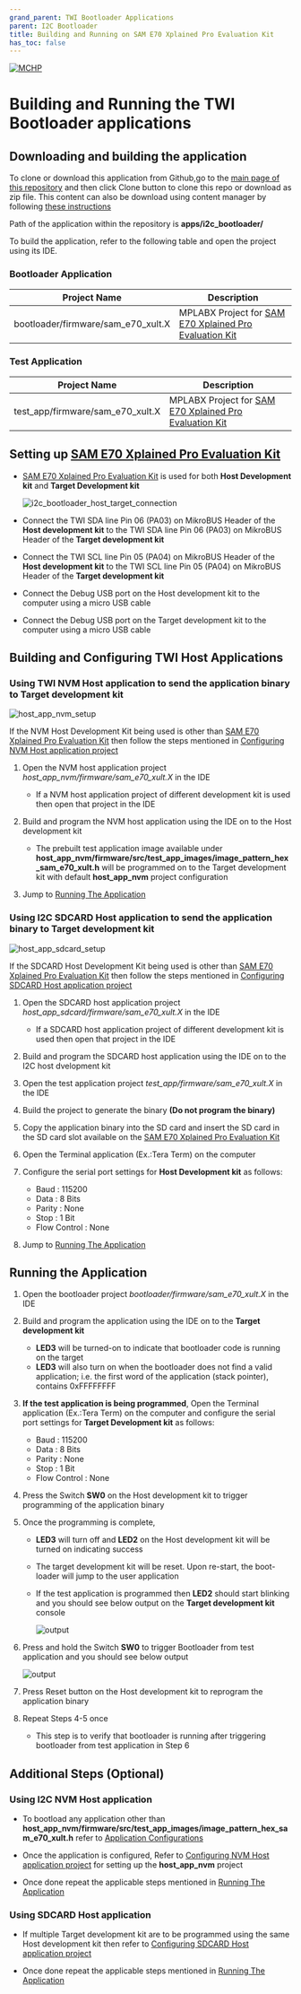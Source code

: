 ```yaml
---
grand_parent: TWI Bootloader Applications
parent: I2C Bootloader
title: Building and Running on SAM E70 Xplained Pro Evaluation Kit
has_toc: false
---
```


[![MCHP](https://www.microchip.com/ResourcePackages/Microchip/assets/dist/images/logo.png)](https://www.microchip.com)

# Building and Running the TWI Bootloader applications

## Downloading and building the application

To clone or download this application from Github,go to the [main page of this repository](https://github.com/Microchip-MPLAB-Harmony/bootloader_apps_i2c) and then click Clone button to clone this repo or download as zip file. This content can also be download using content manager by following [these instructions](https://github.com/Microchip-MPLAB-Harmony/contentmanager/wiki)

Path of the application within the repository is **apps/i2c_bootloader/**

To build the application, refer to the following table and open the project using its IDE.

### Bootloader Application

| Project Name      | Description                                    |
| ----------------- | ---------------------------------------------- |
| bootloader/firmware/sam_e70_xult.X    | MPLABX Project for [SAM E70 Xplained Pro Evaluation Kit](https://www.microchip.com/en-us/product/ATSAME70Q21)


### Test Application

| Project Name      | Description                                    |
| ----------------- | ---------------------------------------------- |
| test_app/firmware/sam_e70_xult.X    | MPLABX Project for [SAM E70 Xplained Pro Evaluation Kit](https://www.microchip.com/en-us/product/ATSAME70Q21)


## Setting up [SAM E70 Xplained Pro Evaluation Kit](https://www.microchip.com/en-us/product/ATSAME70Q21)

- [SAM E70 Xplained Pro Evaluation Kit](https://www.microchip.com/en-us/product/ATSAME70Q21) is used for both **Host Development kit** and **Target Development kit**

    ![i2c_bootloader_host_target_connection](../../docs/images/i2c_bootloader_host_target_connection.png)

- Connect the TWI SDA line Pin 06 (PA03) on MikroBUS Header of the **Host development kit** to the TWI SDA line Pin 06 (PA03) on MikroBUS Header of the **Target development kit**
- Connect the TWI SCL line Pin 05 (PA04) on MikroBUS Header of the **Host development kit** to the TWI SCL line Pin 05 (PA04) on MikroBUS Header of the **Target development kit**
- Connect the Debug USB port on the Host development kit to the computer using a micro USB cable
- Connect the Debug USB port on the Target development kit to the computer using a micro USB cable


## Building and Configuring TWI Host Applications

### Using TWI NVM Host application to send the application binary to Target development kit

![host_app_nvm_setup](../../docs/images/i2c_bootloader_host_app_nvm_setup.png)

If the NVM Host Development Kit being used is other than [SAM E70 Xplained Pro Evaluation Kit](https://www.microchip.com/en-us/product/ATSAME70Q21) then follow the steps mentioned in [Configuring NVM Host application project](../../docs/readme_configure_host_app_nvm.md#configuring-the-nvm-host-application)

1. Open the NVM host application project *host_app_nvm/firmware/sam_e70_xult.X* in the IDE
    - If a NVM host application project of different development kit is used then open that project in the IDE

2. Build and program the NVM host application using the IDE on to the Host development kit
    - The prebuilt test application image available under **host_app_nvm/firmware/src/test_app_images/image_pattern_hex_sam_e70_xult.h** will be programmed on to the Target development kit with default **host_app_nvm** project configuration

3. Jump to [Running The Application](#running-the-application)

### **Using I2C SDCARD Host application to send the application binary to Target development kit**

![host_app_sdcard_setup](../../docs/images/i2c_bootloader_host_sdcard.png)

If the SDCARD Host Development Kit being used is other than [SAM E70 Xplained Pro Evaluation Kit](https://www.microchip.com/en-us/product/ATSAME70Q21) then follow the steps mentioned in [Configuring SDCARD Host application project](../../docs/readme_configure_host_app_sdcard.md#configuring-the-sdcard-host-application)

1. Open the SDCARD host application project *host_app_sdcard/firmware/sam_e70_xult.X* in the IDE
    - If a SDCARD host application project of different development kit is used then open that project in the IDE
2. Build and program the SDCARD host application using the IDE on to the I2C host dvelopment kit

3. Open the test application project *test_app/firmware/sam_e70_xult.X* in the IDE
4. Build the project to generate the binary **(Do not program the binary)**

5. Copy the application binary into the SD card and insert the SD card in the SD card slot available on the  [SAM E70 Xplained Pro Evaluation Kit](https://www.microchip.com/en-us/product/ATSAME70Q21) 

6. Open the Terminal application (Ex.:Tera Term) on the computer
7. Configure the serial port settings for **Host Development kit** as follows:
    - Baud : 115200
    - Data : 8 Bits
    - Parity : None
    - Stop : 1 Bit
    - Flow Control : None

8. Jump to [Running The Application](#running-the-application)

## Running the Application

1. Open the bootloader project *bootloader/firmware/sam_e70_xult.X* in the IDE
2. Build and program the application using the IDE on to the **Target development kit**
    - **LED3** will be turned-on to indicate that bootloader code is running on the target
    - **LED3** will also turn on when the bootloader does not find a valid application; i.e. the first word of the application (stack pointer), contains 0xFFFFFFFF

3. **If the test application is being programmed**, Open the Terminal application (Ex.:Tera Term) on the computer and configure the serial port settings for **Target Development kit** as follows:
    - Baud : 115200
    - Data : 8 Bits
    - Parity : None
    - Stop : 1 Bit
    - Flow Control : None

4. Press the Switch **SW0** on the Host development kit to trigger programming of the application binary
5. Once the programming is complete,
    - **LED3** will turn off and **LED2** on the Host development kit will be turned on indicating success

    - The target development kit will be reset. Upon re-start, the boot-loader will jump to the user application

    - If the test application is programmed then **LED2** should start blinking and you should see below output on the **Target development kit** console

        ![output](./images/btl_i2c_test_app_console_success.png)

6. Press and hold the Switch **SW0** to trigger Bootloader from test application and you should see below output

    ![output](./images/btl_i2c_test_app_console_trigger_bootloader.png)

7. Press Reset button on the Host development kit to reprogram the application binary
8. Repeat Steps 4-5 once
    - This step is to verify that bootloader is running after triggering bootloader from test application in Step 6


## Additional Steps (Optional)

### Using I2C NVM Host application

- To bootload any application other than **host_app_nvm/firmware/src/test_app_images/image_pattern_hex_sam_e70_xult.h** refer to [Application Configurations](../../docs/readme_configure_application_sam.md)

- Once the application is configured, Refer to [Configuring NVM Host application project](../../docs/readme_configure_host_app_nvm.md) for setting up the **host_app_nvm** project

- Once done repeat the applicable steps mentioned in [Running The Application](#running-the-application)

### Using SDCARD Host application

- If multiple Target development kit are to be programmed using the same Host development kit then refer to [Configuring SDCARD Host application project](../../docs/readme_configure_host_app_sdcard.md)

- Once done repeat the applicable steps mentioned in [Running The Application](#running-the-application)
